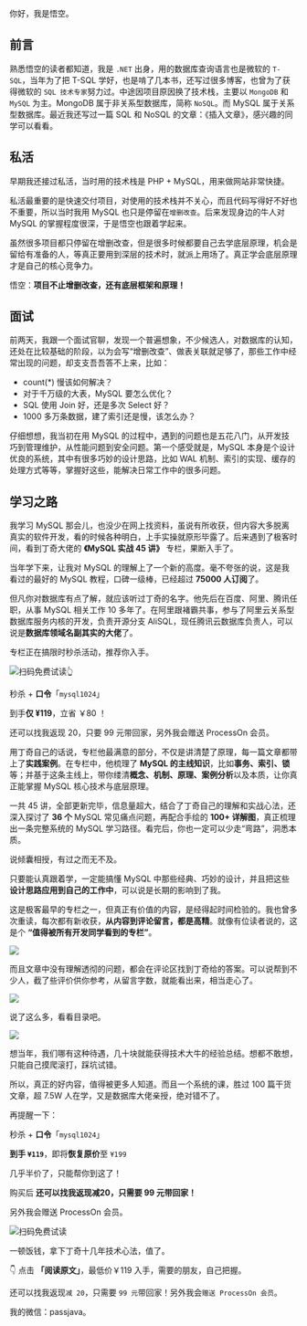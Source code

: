 你好，我是悟空。


## 前言

熟悉悟空的读者都知道，我是 `.NET` 出身，用的数据库查询语言也是微软的 `T-SQL`，当年为了把 T-SQL 学好，也是啃了几本书，还写过很多博客，也曾为了获得微软的 `SQL 技术专家`努力过。中途因项目原因换了技术栈，主要以 `MongoDB` 和 `MySQL` 为主。MongoDB 属于非关系型数据库，简称 `NoSQL`。而 MySQL 属于关系型数据库。最近我还写过一篇 SQL 和 NoSQL 的文章：《插入文章》，感兴趣的同学可以看看。

## 私活

早期我还接过私活，当时用的技术栈是 PHP + MySQL，用来做网站非常快捷。

私活最重要的是快速交付项目，对使用的技术栈并不关心，而且代码写得好不好也不重要，所以当时我用 MySQL 也只是停留在`增删改查`。后来发现身边的牛人对 MySQL 的掌握程度很深，于是悟空也跟着学起来。

虽然很多项目都只停留在增删改查，但是很多时候都要自己去学底层原理，机会是留给有准备的人，等真正要用到深层的技术时，就派上用场了。真正学会底层原理才是自己的核心竞争力。

悟空：**项目不止增删改查，还有底层框架和原理！**

## 面试

前两天，我跟一个面试官聊，发现一个普遍想象，不少候选人，对数据库的认知，还处在比较基础的阶段，以为会写“增删改查”、做表关联就足够了，那些工作中经常出现的问题，却支支吾吾答不上来，比如：

- count(*) 慢该如何解决？
- 对于千万级的大表，MySQL 要怎么优化？
- SQL 使用 Join 好，还是多次 Select 好？
- 1000 多万条数据，建了索引还是慢，该怎么办？

仔细想想，我当初在用 MySQL 的过程中，遇到的问题也是五花八门，从开发技巧到管理维护，从性能问题到安全问题。第一个感受就是，MySQL 本身是个设计优良的系统，其中有很多巧妙的设计思路，比如 WAL 机制、索引的实现、缓存的处理方式等等，掌握好这些，能解决日常工作中的很多问题。

 ## 学习之路

我学习 MySQL 那会儿，也没少在网上找资料，虽说有所收获，但内容大多脱离真实的软件开发，看的时候各种明白，上手实操就原形毕露了。后来遇到了极客时间，看到丁奇大佬的 **《MySQL 实战 45 讲》** 专栏，果断入手了。

 

当年学下来，让我对 MySQL 的理解上了一个新的高度。毫不夸张的说，这是我看过的最好的 MySQL 教程，口碑一级棒，已经超过 **75000 人订阅**了。

 

但凡你对数据库有点了解，就应该听过丁奇的名字。他先后在百度、阿里、腾讯任职，从事 MySQL 相关工作 10 多年了。在阿里跟褚霸共事，参与了阿里云关系型数据库服务内核的开发，负责开源分支 AliSQL，现任腾讯云数据库负责人，可以说是**数据库领域名副其实的大佬**了。

 

专栏正在搞限时秒杀活动，推荐你入手。

 

![扫码免费试读👆](http://cdn.jayh.club/uPic/47e4b31db4b6cfd67284df520f81b435.png)

秒杀 + **口令**「`mysql1024`」

到手**仅 ¥119**，立省 ￥80 ！

还可以找我返现 20，只要 99 元带回家，另外我会赠送 ProcessOn 会员。


用丁奇自己的话说，专栏他最满意的部分，不仅是讲清楚了原理，每一篇文章都带上了**实践案例**。在专栏中，他梳理了 **MySQL 的主线知识**，比如**事务、索引、锁**等；并基于这条主线上，带你缕清**概念、机制、原理、案例分析**以及本质，让你真正能掌握 MySQL 核心技术与底层原理。

 

一共 45 讲，全部更新完毕，信息量超大，结合了丁奇自己的理解和实战心法，还深入探讨了 **36 个** MySQL 常见痛点问题，再配合手绘的 **100+ 详解图**，真正梳理出一条完整系统的 MySQL 学习路径。看完后，你也一定可以少走“弯路”，洞悉本质。

 

说倾囊相授，有过之而无不及。

 

只要能认真跟着学，一定能搞懂 MySQL 中那些经典、巧妙的设计，并且把这些**设计思路应用到自己的工作中**，可以说是长期的影响到了我。


这是极客最早的专栏之一，但真正有价值的内容，是经得起时间检验的。我也曾多次重读，每次都有新收获，**从内容到评论留言，都是高精**。就像有位读者说的，这是个 **“值得被所有开发同学看到的专栏”**。

![](http://cdn.jayh.club/uPic/77a4e7b10f68838068b3b2e7ec491157.png)

而且文章中没有理解透彻的问题，都会在评论区找到丁奇给的答案。可以说帮到不少人，截了些评价供你参考，从留言字数，就能看出来，相当走心了。

![](http://cdn.jayh.club/uPic/24c3cc1bd5b27739526de67a1ece894b.png)


说了这么多，看看目录吧。


![](http://cdn.jayh.club/uPic/2fdb0df5e2f571c354e9c04c0ab772d1.png)


想当年，我们哪有这种待遇，几十块就能获得技术大牛的经验总结。想都不敢想，只能自己摸爬滚打，踩坑试错。


所以，真正的好内容，值得被更多人知道。而且一个系统的课，胜过 100 篇干货文章，超 7.5W 人在学，又是数据库大佬亲授，绝对错不了。


再提醒一下：

秒杀 + **口令**「`mysql1024`」

**到手 `¥119`**，即将**恢复原价**至 `¥199 `

几乎半价了，只能帮你到这了！

购买后 **还可以找我返现减20，只需要 99 元带回家！** 

另外我会赠送 ProcessOn 会员。


![扫码免费试读](http://cdn.jayh.club/uPic/69e1592aafae9b406b659f8c53cc498a.png)



一顿饭钱，拿下丁奇十几年技术心法，值了。

 

👇 点击 **「阅读原文」**，最低价￥119 入手，需要的朋友，自己把握。


还可以找我返现`减 20`，只需要 `99 元`带回家！另外我会`赠送 ProcessOn 会员`。

我的微信：passjava。